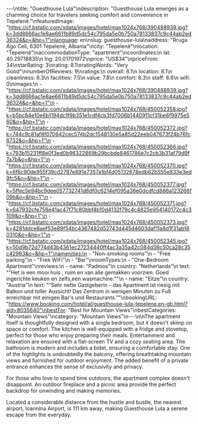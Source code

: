 ---\ntitle: "Guesthouse Lula"\ndescription: "Guesthouse Lula emerges as a charming choice for travelers seeking comfort and convenience in Tepelenë."\nfeaturedImage: "https://cf.bstatic.com/xdata/images/hotel/max1024x768/390488939.jpg?k=3dd8666ac1e8ae6611b89d5dc54c795da5e0b750a78133837c9c44ab2ed36324&o=&hp=1"\nlanguage: en\nslug: guesthouse-lula\naddress: "Rruga Ago Celi, 6301 Tepelenë, Albania"\ncity: "Tepelenë"\nlocation: "Tepelenë"\naccommodationType: "apartment"\ncoordinates:\n  lat: 40.29718835\n  lng: 20.01701972\nprice: "US$34"\npriceFrom: 34\nstarRating: 3\nrating: 8.1\nratingWords: "Very Good"\nnumberOfReviews: 9\nratings:\n  overall: 8.1\n  location: 8.1\n  cleanliness: 8.3\n  facilities: 7.5\n  value: 7.8\n  comfort: 8.3\n  staff: 8.6\n  wifi: 0\nimages:\n  - "https://cf.bstatic.com/xdata/images/hotel/max1024x768/390488939.jpg?k=3dd8666ac1e8ae6611b89d5dc54c795da5e0b750a78133837c9c44ab2ed36324&o=&hp=1"\n  - "https://cf.bstatic.com/xdata/images/hotel/max1024x768/450052358.jpg?k=b5bc84e10e6b1194dc1f9b351e1cdf4cb3fd7006b1440911cf31be6f9975e560&o=&hp=1"\n  - "https://cf.bstatic.com/xdata/images/hotel/max1024x768/450052372.jpg?k=744c9c81af8f070642cec574b2dc1548130e5a85d22eeb047673f24b76fc8732&o=&hp=1"\n  - "https://cf.bstatic.com/xdata/images/hotel/max1024x768/450052366.jpg?k=793b15231ff8e0f3ed0b96322869b29bcbde8461786e7c2cb3b31af79d9f7a7b&o=&hp=1"\n  - "https://cf.bstatic.com/xdata/images/hotel/max1024x768/450052370.jpg?k=6f6c90de955f39cd2787e891e7357a1bf4d05132678edb62b555e833e3ed9fc5&o=&hp=1"\n  - "https://cf.bstatic.com/xdata/images/hotel/max1024x768/450052377.jpg?k=5ffec5e94bc9dee057732741d8df0c6214ef095a36e0dcdfcd886a123266f09b&o=&hp=1"\n  - "https://cf.bstatic.com/xdata/images/hotel/max1024x768/450052371.jpg?k=647932cfe758e41ac47f71c80bbf4b10d4132f79c4c4825e954140172c4c3109&o=&hp=1"\n  - "https://cf.bstatic.com/xdata/images/hotel/max1024x768/450052373.jpg?k=4281ddce8aef53e89f54bc4367482d52743d445d4603daf11a8d1f31ab160310&o=&hp=1"\n  - "https://cf.bstatic.com/xdata/images/hotel/max1024x768/450052345.jpg?k=50d9b72d774d43b4361ec27234440ff4ac3a35a42c084d38c50ca28c35c42963&o=&hp=1"\namenities:\n  - "Non-smoking rooms"\n  - "Free parking"\n  - "Free WiFi"\n  - "Bar"\nroomTypes:\n  - "One-Bedroom Apartment"\nreviews:\n  - name: "Padmos"\n    country: "Netherlands"\n    text: "“Het is een mooi huis , ruim en van alle gemakken voorzien. Goed ingerichte keuken en zelfs,een wasmachine.”"\n  - name: "Eitze"\n    country: "Austria"\n    text: "“Sehr nette Gastgeberin - das Apartment ist riesig mit Balkon und toller Aussicht!
Das Zentrum in wenigen Minuten zu Fuß erreichbar mit einigen Bar's und Restaurants.”"\nbookingURL: "https://www.booking.com/hotel/al/guesthouse-lula-tepelene.en-gb.html?aid=8035640"\nbestFor: "Best for Mountain Views"\nbestCategories: "Mountain Views"\ncategory: "Mountain Views"\n---\n\nThe apartment itself is thoughtfully designed with a single bedroom, but it doesn't skimp on space or comfort. The kitchen is well-equipped with a fridge and stovetop, perfect for those who enjoy preparing their meals. Entertainment and relaxation are ensured with a flat-screen TV and a cozy seating area. The bathroom is modern and includes a bidet, ensuring a comfortable stay. One of the highlights is undoubtedly the balcony, offering breathtaking mountain views and furnished for outdoor enjoyment. The added benefit of a private entrance enhances the sense of exclusivity and privacy.

For those who love to spend time outdoors, the apartment complex doesn't disappoint. An outdoor fireplace and a picnic area provide the perfect backdrop for unwinding and making memories.

Located a considerable distance from the hustle and bustle, the nearest airport, Ioannina Airport, is 111 km away, making Guesthouse Lula a serene escape from the everyday.